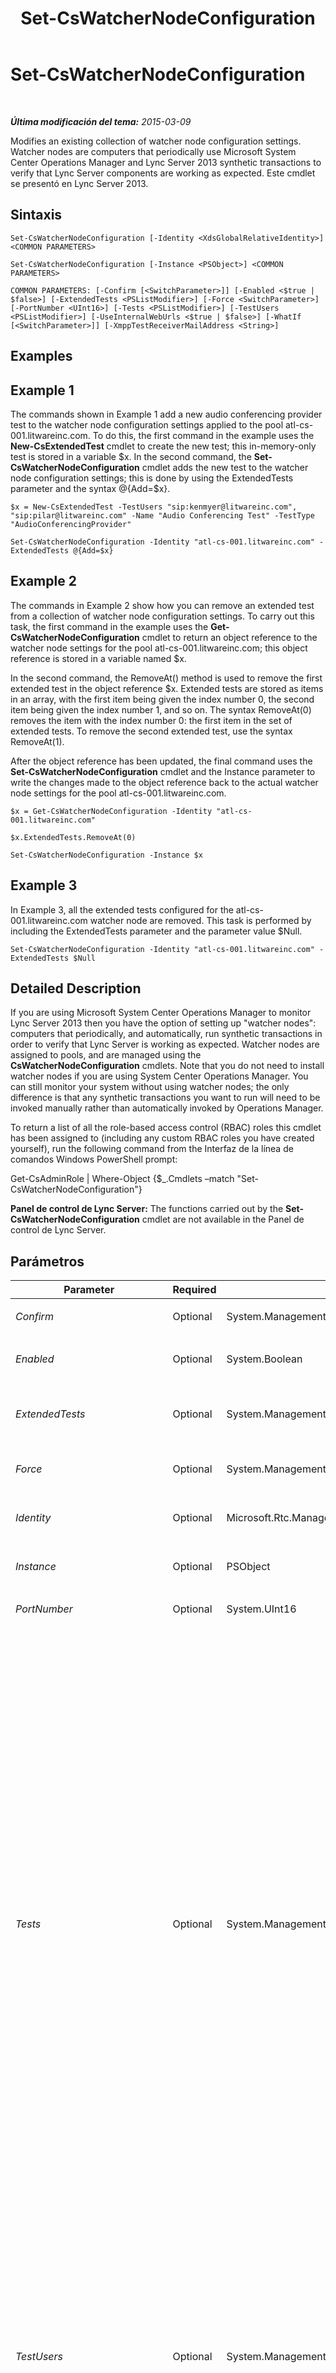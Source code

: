 ﻿---
title: Set-CsWatcherNodeConfiguration
TOCTitle: Set-CsWatcherNodeConfiguration
ms:assetid: 001b49ab-de17-4161-9d0c-9d5d9626558f
ms:mtpsurl: https://technet.microsoft.com/es-es/library/JJ204620(v=OCS.15)
ms:contentKeyID: 48274223
ms.date: 01/07/2017
mtps_version: v=OCS.15
ms.translationtype: HT
---

# Set-CsWatcherNodeConfiguration

 

_**Última modificación del tema:** 2015-03-09_

Modifies an existing collection of watcher node configuration settings. Watcher nodes are computers that periodically use Microsoft System Center Operations Manager and Lync Server 2013 synthetic transactions to verify that Lync Server components are working as expected. Este cmdlet se presentó en Lync Server 2013.

## Sintaxis

    Set-CsWatcherNodeConfiguration [-Identity <XdsGlobalRelativeIdentity>] <COMMON PARAMETERS>

    Set-CsWatcherNodeConfiguration [-Instance <PSObject>] <COMMON PARAMETERS>

    COMMON PARAMETERS: [-Confirm [<SwitchParameter>]] [-Enabled <$true | $false>] [-ExtendedTests <PSListModifier>] [-Force <SwitchParameter>] [-PortNumber <UInt16>] [-Tests <PSListModifier>] [-TestUsers <PSListModifier>] [-UseInternalWebUrls <$true | $false>] [-WhatIf [<SwitchParameter>]] [-XmppTestReceiverMailAddress <String>]

## Examples

## Example 1

The commands shown in Example 1 add a new audio conferencing provider test to the watcher node configuration settings applied to the pool atl-cs-001.litwareinc.com. To do this, the first command in the example uses the **New-CsExtendedTest** cmdlet to create the new test; this in-memory-only test is stored in a variable $x. In the second command, the **Set-CsWatcherNodeConfiguration** cmdlet adds the new test to the watcher node configuration settings; this is done by using the ExtendedTests parameter and the syntax @{Add=$x}.

    $x = New-CsExtendedTest -TestUsers "sip:kenmyer@litwareinc.com", "sip:pilar@litwareinc.com" -Name "Audio Conferencing Test" -TestType "AudioConferencingProvider"
    
    Set-CsWatcherNodeConfiguration -Identity "atl-cs-001.litwareinc.com" -ExtendedTests @{Add=$x}

## Example 2

The commands in Example 2 show how you can remove an extended test from a collection of watcher node configuration settings. To carry out this task, the first command in the example uses the **Get-CsWatcherNodeConfiguration** cmdlet to return an object reference to the watcher node settings for the pool atl-cs-001.litwareinc.com; this object reference is stored in a variable named $x.

In the second command, the RemoveAt() method is used to remove the first extended test in the object reference $x. Extended tests are stored as items in an array, with the first item being given the index number 0, the second item being given the index number 1, and so on. The syntax RemoveAt(0) removes the item with the index number 0: the first item in the set of extended tests. To remove the second extended test, use the syntax RemoveAt(1).

After the object reference has been updated, the final command uses the **Set-CsWatcherNodeConfiguration** cmdlet and the Instance parameter to write the changes made to the object reference back to the actual watcher node settings for the pool atl-cs-001.litwareinc.com.

    $x = Get-CsWatcherNodeConfiguration -Identity "atl-cs-001.litwareinc.com"
    
    $x.ExtendedTests.RemoveAt(0)
    
    Set-CsWatcherNodeConfiguration -Instance $x

## Example 3

In Example 3, all the extended tests configured for the atl-cs-001.litwareinc.com watcher node are removed. This task is performed by including the ExtendedTests parameter and the parameter value $Null.

    Set-CsWatcherNodeConfiguration -Identity "atl-cs-001.litwareinc.com" -ExtendedTests $Null

## Detailed Description

If you are using Microsoft System Center Operations Manager to monitor Lync Server 2013 then you have the option of setting up "watcher nodes": computers that periodically, and automatically, run synthetic transactions in order to verify that Lync Server is working as expected. Watcher nodes are assigned to pools, and are managed using the **CsWatcherNodeConfiguration** cmdlets. Note that you do not need to install watcher nodes if you are using System Center Operations Manager. You can still monitor your system without using watcher nodes; the only difference is that any synthetic transactions you want to run will need to be invoked manually rather than automatically invoked by Operations Manager.

To return a list of all the role-based access control (RBAC) roles this cmdlet has been assigned to (including any custom RBAC roles you have created yourself), run the following command from the Interfaz de la línea de comandos Windows PowerShell prompt:

Get-CsAdminRole | Where-Object {$\_.Cmdlets –match "Set-CsWatcherNodeConfiguration"}

**Panel de control de Lync Server:** The functions carried out by the **Set-CsWatcherNodeConfiguration** cmdlet are not available in the Panel de control de Lync Server.

## Parámetros


<table>
<colgroup>
<col style="width: 25%" />
<col style="width: 25%" />
<col style="width: 25%" />
<col style="width: 25%" />
</colgroup>
<thead>
<tr class="header">
<th>Parameter</th>
<th>Required</th>
<th>Type</th>
<th>Description</th>
</tr>
</thead>
<tbody>
<tr class="odd">
<td><p><em>Confirm</em></p></td>
<td><p>Optional</p></td>
<td><p>System.Management.Automation.SwitchParameter</p></td>
<td><p>Prompts you for confirmation before executing the command.</p></td>
</tr>
<tr class="even">
<td><p><em>Enabled</em></p></td>
<td><p>Optional</p></td>
<td><p>System.Boolean</p></td>
<td><p>Enables or disables the watcher node. The default value is True ($True).</p></td>
</tr>
<tr class="odd">
<td><p><em>ExtendedTests</em></p></td>
<td><p>Optional</p></td>
<td><p>System.Management.Automation.PSListModifier</p></td>
<td><p>Object reference to one or more instances of the ExtendedTest object. These objects must be created using the <strong>New-CsExtendedTest</strong> cmdlet.</p></td>
</tr>
<tr class="even">
<td><p><em>Force</em></p></td>
<td><p>Optional</p></td>
<td><p>System.Management.Automation.SwitchParameter</p></td>
<td><p>Suppresses the display of any non-fatal error message that might occur when running the command.</p></td>
</tr>
<tr class="odd">
<td><p><em>Identity</em></p></td>
<td><p>Optional</p></td>
<td><p>Microsoft.Rtc.Management.Xds.XdsGlobalRelativeIdentity</p></td>
<td><p>Fully qualified domain name of the pool associated with the watcher node configuration settings.</p></td>
</tr>
<tr class="even">
<td><p><em>Instance</em></p></td>
<td><p>Optional</p></td>
<td><p>PSObject</p></td>
<td><p>Allows you to pass a reference to an object to the cmdlet rather than set individual parameter values.</p></td>
</tr>
<tr class="odd">
<td><p><em>PortNumber</em></p></td>
<td><p>Optional</p></td>
<td><p>System.UInt16</p></td>
<td><p>SIP port used by the Registrar service.</p></td>
</tr>
<tr class="even">
<td><p><em>Tests</em></p></td>
<td><p>Optional</p></td>
<td><p>System.Management.Automation.PSListModifier</p></td>
<td><p>Synthetic transactions to be run by the watcher node. Allowed values are:</p>
<p>* Registration</p>
<p>* IM</p>
<p>* GroupIM</p>
<p>* P2PAV</p>
<p>* AvConference</p>
<p>* Presence</p>
<p>* ABS</p>
<p>* ABWQ</p>
<p>* MCXP2PIM</p>
<p>* ExumConnectivity</p>
<p>* JoinLauncher</p>
<p>* PersistentChatMessage</p>
<p>* DataConference</p>
<p>* XmppIM</p>
<p>* UnifiedContactStore</p>
<p>* AVEdgeConnectivity</p>
<p>To enable additional tests for a watcher node use syntax similar to this:</p>
<p>-Tests @{Add=&quot;ExumConnectivity&quot;,&quot;JoinLauncher&quot;,&quot;UnifiedContactStore&quot;}</p>
<p>To disable one or more tests from a watcher node use syntax like this:</p>
<p>-Tests @{Remove=&quot;ABS&quot;,&quot;ABWQ&quot;}</p>
<p>To disable all the tests for a watcher node, set the value of the Tests parameter to $Null:</p>
<p>-Tests $Null</p></td>
</tr>
<tr class="odd">
<td><p><em>TestUsers</em></p></td>
<td><p>Optional</p></td>
<td><p>System.Management.Automation.PSListModifier</p></td>
<td><p>SIP addresses of the test users employed by the watcher node. To add additional test users to the node use syntax similar to this:</p>
<p>-TestUsers @{Add=&quot;sip:aidan@litwareinc.com&quot;}</p>
<p>To remove a test user from the watcher node user syntax like this:</p>
<p>-TestUsers @{Remove=&quot;sip:aidan@litwareinc.com&quot;</p>
<p>To replace an existing user with a new user, use the Replace method. For example, this syntax replaces the user sip:pilar@litwareinc.com with the new user sip:aidan@litwareinc.com:</p>
<p>-TestUsers @{Replace=&quot;sip:pilar@litwareinc.com&quot;,&quot;sip:aidan@litwareinc.com&quot;}</p>
<p>You must always have at least two test users per watcher node. If you have two users and try to remove one of those users (ostensibly leaving the node with just one test user) your command will fail.</p></td>
</tr>
<tr class="even">
<td><p><em>UseInternalWebUrls</em></p></td>
<td><p>Optional</p></td>
<td><p>System.Boolean</p></td>
<td><p>When set to True ($True), instructs the watcher node to use the internal Web URLs rather than the external Web URLs. This provides a way to way to verify URL validity for users located behind the organization's firewall.</p></td>
</tr>
<tr class="odd">
<td><p><em>WhatIf</em></p></td>
<td><p>Optional</p></td>
<td><p>System.Management.Automation.SwitchParameter</p></td>
<td><p>Describes what would happen if you executed the command without actually executing the command.</p></td>
</tr>
<tr class="even">
<td><p><em>XmppTestReceiverMailAddress</em></p></td>
<td><p>Optional</p></td>
<td><p>System.String</p></td>
<td><p>XMPP email address to be used when testing the XMPP gateway.</p></td>
</tr>
</tbody>
</table>


## Input Types

The **Set-CsWatcherNodeConfiguration** cmdlet accepts pipelined instances of the Microsoft.Rtc.Management.WritableConfig.Settings.WatcherNode.TargetPool\#Decorated object.

## Return Types

None. Instead, the **Set-CsWatcherNodeConfiguration** cmdlet modifies existing instances of the Microsoft.Rtc.Management.WritableConfig.Settings.WatcherNode.TargetPool\#Decorated object.

## Vea también

#### Otros recursos

[Get-CsWatcherNodeConfiguration](get-cswatchernodeconfiguration.md)  
[New-CsWatcherNodeConfiguration](new-cswatchernodeconfiguration.md)  
[Remove-CsWatcherNodeConfiguration](remove-cswatchernodeconfiguration.md)  
[Test-CsWatcherNodeConfiguration](test-cswatchernodeconfiguration.md)

